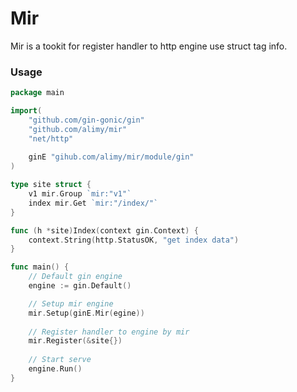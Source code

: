 # Mir
Mir is a tookit for register handler to http engine use struct tag info.

### Usage 
```go
package main

import(
	"github.com/gin-gonic/gin"
	"github.com/alimy/mir"
	"net/http"
	
	ginE "gihub.com/alimy/mir/module/gin"
)

type site struct {
	v1 mir.Group `mir:"v1"`
	index mir.Get `mir:"/index/"`
}

func (h *site)Index(context gin.Context) {
	context.String(http.StatusOK, "get index data")
}

func main() {
	// Default gin engine
	engine := gin.Default()

    // Setup mir engine
	mir.Setup(ginE.Mir(egine))
	
	// Register handler to engine by mir
	mir.Register(&site{})
	
	// Start serve
	engine.Run()
}

```